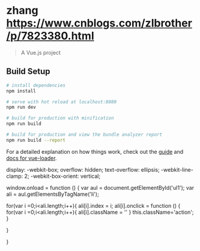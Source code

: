 # zhang https://www.cnblogs.com/zlbrother/p/7823380.html

> A Vue.js project

## Build Setup

``` bash
# install dependencies
npm install

# serve with hot reload at localhost:8080
npm run dev

# build for production with minification
npm run build

# build for production and view the bundle analyzer report
npm run build --report
```

For a detailed explanation on how things work, check out the [guide](http://vuejs-templates.github.io/webpack/) and [docs for vue-loader](http://vuejs.github.io/vue-loader).

display: -webkit-box;
overflow: hidden;
text-overflow: ellipsis;
-webkit-line-clamp: 2;
-webkit-box-orient: vertical;

 window.onload = function () {
   var aul = document.getElementById('ul1');
   var ali = aul.getElementsByTagName('li');

   for(var i =0;i<ali.length;i++){
      ali[i].index = i;
      ali[i].onclick = function () {
        for(var i =0;i<ali.length;i++){
          ali[i].className = ''
        }
        this.className='action';
      }

   }

 }
</script>
